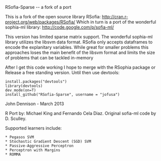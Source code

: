 RSofia-Sparse -- a fork of a port

This is a fork of the open source library RSofia: http://cran.r-project.org/web/packages/RSofia/
Which in turn is a port of the wonderful sophia-ml library: http://code.google.com/p/sofia-ml/

This version has limited sparse matrix support. The wonderful sophia-ml library utilizes the libsvm data format. RSofia only accepts dataframes to encode the explanitary variables. While great for smaller problems this approaches loses the main benefit of the libsvm format and limits the size of problems that can be tackled in-memory
 
After I get this code working I hope to merge with the RSophia package or Release a free standing version. Until then use devtools:

    install.packages("devtools")
    library(devtools)
    dev_mode(on=T)
    install_github("RSofia-Sparse", username = "jofusa")


John Dennison - March 2013



R Port by: Michael King and Fernando Cela Diaz. 
Original sofia-ml code by D. Sculley.

Supported learners include:

    * Pegasos SVM
    * Stochastic Gradient Descent (SGD) SVM
    * Passive-Aggressive Perceptron
    * Perceptron with Margins
    * ROMMA 

